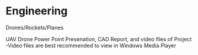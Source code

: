 # Engineering
Drones/Rockets/Planes

UAV Drone Power Point Presenation, CAD Report, and video files of Project  
  -Video files are best recommended to view in Windows Media Player 
